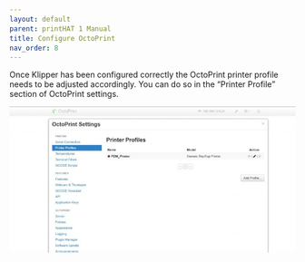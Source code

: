 ```yaml
---
layout: default
parent: printHAT 1 Manual
title: Configure OctoPrint
nav_order: 8
---
```


Once Klipper has been configured correctly the OctoPrint printer profile needs to be adjusted accordingly. You can do so in the “Printer Profile” section of OctoPrint settings.

![octosettings](../assets/img/phat1_octoprint_settings.jpg)

